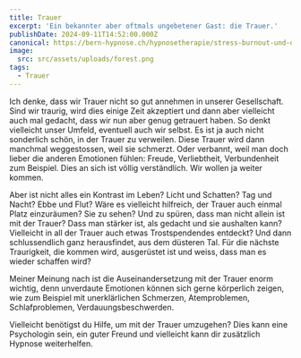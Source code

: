 ```yaml
---
title: Trauer
excerpt: 'Ein bekannter aber oftmals ungebetener Gast: die Trauer.'
publishDate: 2024-09-11T14:52:00.000Z
canonical: https://bern-hypnose.ch/hypnosetherapie/stress-burnout-und-depression/
image:
  src: src/assets/uploads/forest.png
tags:
  - Trauer
---
```


Ich denke, dass wir Trauer nicht so gut annehmen in unserer Gesellschaft. Sind wir traurig, wird dies einige Zeit akzeptiert und dann aber vielleicht auch mal gedacht, dass wir nun aber genug getrauert haben. So denkt vielleicht unser Umfeld, eventuell auch wir selbst. Es ist ja auch nicht sonderlich schön, in der Trauer zu verweilen. Diese Trauer wird dann manchmal weggestossen, weil sie schmerzt. Oder verbannt, weil man doch lieber die anderen Emotionen fühlen: Freude, Verliebtheit, Verbundenheit zum Beispiel. Dies an sich ist völlig verständlich. Wir wollen ja weiter kommen.

Aber ist nicht alles ein Kontrast im Leben? Licht und Schatten? Tag und Nacht? Ebbe und Flut? Wäre es vielleicht hilfreich, der Trauer auch einmal Platz einzuräumen? Sie zu sehen? Und zu spüren, dass man nicht allein ist mit der Trauer? Dass man stärker ist, als gedacht und sie aushalten kann? Vielleicht in all der Trauer auch etwas Trostspendendes entdeckt? Und dann schlussendlich ganz herausfindet, aus dem düsteren Tal. Für die nächste Traurigkeit, die kommen wird, ausgerüstet ist und weiss, dass man es wieder schaffen wird?

Meiner Meinung nach ist die Auseinandersetzung mit der Trauer enorm wichtig, denn unverdaute Emotionen können sich gerne körperlich zeigen, wie zum Beispiel mit unerklärlichen Schmerzen, Atemproblemen, Schlafproblemen, Verdauungsbeschwerden.

Vielleicht benötigst du Hilfe, um mit der Trauer umzugehen? Dies kann eine Psychologin sein, ein guter Freund und vielleicht kann dir zusätzlich Hypnose weiterhelfen.
